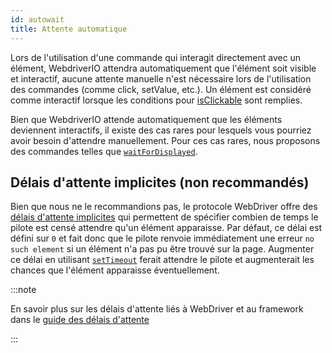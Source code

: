 ```yaml
---
id: autowait
title: Attente automatique
---
```


Lors de l'utilisation d'une commande qui interagit directement avec un élément, WebdriverIO attendra automatiquement que l'élément soit visible et interactif, aucune attente manuelle n'est nécessaire lors de l'utilisation des commandes (comme click, setValue, etc.).
Un élément est considéré comme interactif lorsque les conditions pour [isClickable](https://webdriver.io/docs/api/element/isClickable) sont remplies.

Bien que WebdriverIO attende automatiquement que les éléments deviennent interactifs, il existe des cas rares pour lesquels vous pourriez avoir besoin d'attendre manuellement. Pour ces cas rares, nous proposons des commandes telles que [`waitForDisplayed`](/docs/api/element/waitForDisplayed).


## Délais d'attente implicites (non recommandés)

Bien que nous ne le recommandions pas, le protocole WebDriver offre des [délais d'attente implicites](https://w3c.github.io/webdriver/#timeouts) qui permettent de spécifier combien de temps le pilote est censé attendre qu'un élément apparaisse. Par défaut, ce délai est défini sur `0` et fait donc que le pilote renvoie immédiatement une erreur `no such element` si un élément n'a pas pu être trouvé sur la page. Augmenter ce délai en utilisant [`setTimeout`](/docs/api/browser/setTimeout) ferait attendre le pilote et augmenterait les chances que l'élément apparaisse éventuellement.

:::note

En savoir plus sur les délais d'attente liés à WebDriver et au framework dans le [guide des délais d'attente](/docs/timeouts)

:::